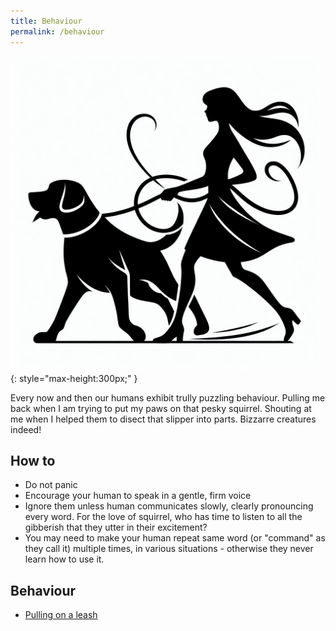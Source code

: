 ```yaml
---
title: Behaviour
permalink: /behaviour
---
```


![Dog Teaching Human](/media/dog-pulling-leash.jpg){: style="max-height:300px;" }

Every now and then our humans exhibit trully puzzling behaviour. Pulling me back when I am trying to put my paws on that pesky squirrel. Shouting at me when I 
helped them to disect that slipper into parts. Bizzarre creatures indeed!

## How to

- Do not panic
- Encourage your human to speak in a gentle, firm voice
- Ignore them unless human communicates slowly, clearly pronouncing every word. For the love of squirrel, who has time to listen to all the gibberish that they utter in their excitement?
- You may need to make your human repeat same word (or "command" as they call it) multiple times, in various situations - otherwise they never learn how to use it.

## Behaviour
- [Pulling on a leash](/behaviour/pulling-on-a-leash)
